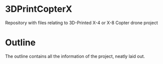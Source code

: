 # 3DPrintCopterX
Repository with files relating to 3D-Printed X-4 or X-8 Copter drone project

# Outline
The outline contains all the information of the project, neatly laid out.

